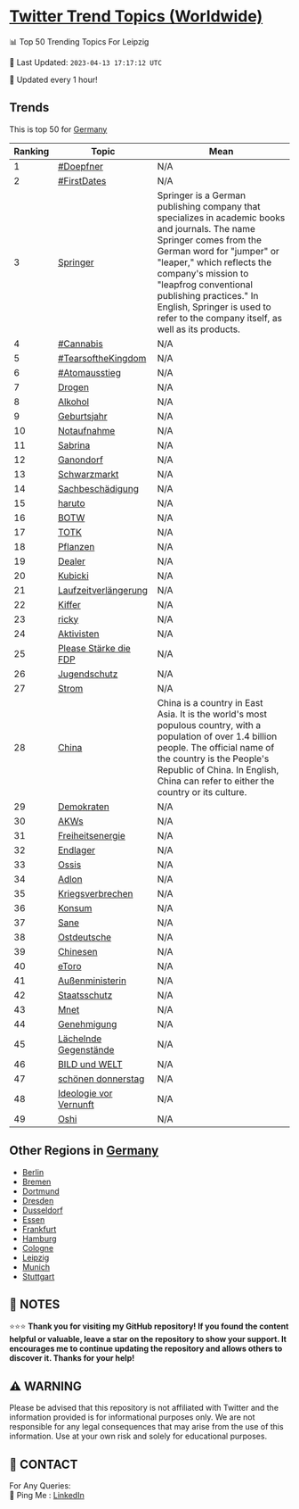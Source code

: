 [Twitter Trend Topics (Worldwide)](https://github.com/ErcinDedeoglu/Twitter-Trend-Topics)
==========


📊 Top 50 Trending Topics For Leipzig

📆 Last Updated: `2023-04-13 17:17:12 UTC`

🔧 Updated every 1 hour!


## Trends

This is top 50 for [Germany](</Germany>)

| Ranking | Topic | Mean |
| ------- | ------------ | ------------ |
| 1 | [#Doepfner](http://twitter.com/search?q=%23Doepfner) | N/A |
| 2 | [#FirstDates](http://twitter.com/search?q=%23FirstDates) | N/A |
| 3 | [Springer](http://twitter.com/search?q=Springer) | Springer is a German publishing company that specializes in academic books and journals. The name Springer comes from the German word for "jumper" or "leaper," which reflects the company's mission to "leapfrog conventional publishing practices." In English, Springer is used to refer to the company itself, as well as its products. |
| 4 | [#Cannabis](http://twitter.com/search?q=%23Cannabis) | N/A |
| 5 | [#TearsoftheKingdom](http://twitter.com/search?q=%23TearsoftheKingdom) | N/A |
| 6 | [#Atomausstieg](http://twitter.com/search?q=%23Atomausstieg) | N/A |
| 7 | [Drogen](http://twitter.com/search?q=Drogen) | N/A |
| 8 | [Alkohol](http://twitter.com/search?q=Alkohol) | N/A |
| 9 | [Geburtsjahr](http://twitter.com/search?q=Geburtsjahr) | N/A |
| 10 | [Notaufnahme](http://twitter.com/search?q=Notaufnahme) | N/A |
| 11 | [Sabrina](http://twitter.com/search?q=Sabrina) | N/A |
| 12 | [Ganondorf](http://twitter.com/search?q=Ganondorf) | N/A |
| 13 | [Schwarzmarkt](http://twitter.com/search?q=Schwarzmarkt) | N/A |
| 14 | [Sachbeschädigung](http://twitter.com/search?q=Sachbesch%c3%a4digung) | N/A |
| 15 | [haruto](http://twitter.com/search?q=haruto) | N/A |
| 16 | [BOTW](http://twitter.com/search?q=BOTW) | N/A |
| 17 | [TOTK](http://twitter.com/search?q=TOTK) | N/A |
| 18 | [Pflanzen](http://twitter.com/search?q=Pflanzen) | N/A |
| 19 | [Dealer](http://twitter.com/search?q=Dealer) | N/A |
| 20 | [Kubicki](http://twitter.com/search?q=Kubicki) | N/A |
| 21 | [Laufzeitverlängerung](http://twitter.com/search?q=Laufzeitverl%c3%a4ngerung) | N/A |
| 22 | [Kiffer](http://twitter.com/search?q=Kiffer) | N/A |
| 23 | [ricky](http://twitter.com/search?q=ricky) | N/A |
| 24 | [Aktivisten](http://twitter.com/search?q=Aktivisten) | N/A |
| 25 | [Please Stärke die FDP](http://twitter.com/search?q=Please+St%c3%a4rke+die+FDP) | N/A |
| 26 | [Jugendschutz](http://twitter.com/search?q=Jugendschutz) | N/A |
| 27 | [Strom](http://twitter.com/search?q=Strom) | N/A |
| 28 | [China](http://twitter.com/search?q=China) | China is a country in East Asia. It is the world's most populous country, with a population of over 1.4 billion people. The official name of the country is the People's Republic of China. In English, China can refer to either the country or its culture. |
| 29 | [Demokraten](http://twitter.com/search?q=Demokraten) | N/A |
| 30 | [AKWs](http://twitter.com/search?q=AKWs) | N/A |
| 31 | [Freiheitsenergie](http://twitter.com/search?q=Freiheitsenergie) | N/A |
| 32 | [Endlager](http://twitter.com/search?q=Endlager) | N/A |
| 33 | [Ossis](http://twitter.com/search?q=Ossis) | N/A |
| 34 | [Adlon](http://twitter.com/search?q=Adlon) | N/A |
| 35 | [Kriegsverbrechen](http://twitter.com/search?q=Kriegsverbrechen) | N/A |
| 36 | [Konsum](http://twitter.com/search?q=Konsum) | N/A |
| 37 | [Sane](http://twitter.com/search?q=Sane) | N/A |
| 38 | [Ostdeutsche](http://twitter.com/search?q=Ostdeutsche) | N/A |
| 39 | [Chinesen](http://twitter.com/search?q=Chinesen) | N/A |
| 40 | [eToro](http://twitter.com/search?q=eToro) | N/A |
| 41 | [Außenministerin](http://twitter.com/search?q=Au%c3%9fenministerin) | N/A |
| 42 | [Staatsschutz](http://twitter.com/search?q=Staatsschutz) | N/A |
| 43 | [Mnet](http://twitter.com/search?q=Mnet) | N/A |
| 44 | [Genehmigung](http://twitter.com/search?q=Genehmigung) | N/A |
| 45 | [Lächelnde Gegenstände](http://twitter.com/search?q=L%c3%a4chelnde+Gegenst%c3%a4nde) | N/A |
| 46 | [BILD und WELT](http://twitter.com/search?q=BILD+und+WELT) | N/A |
| 47 | [schönen donnerstag](http://twitter.com/search?q=sch%c3%b6nen+donnerstag) | N/A |
| 48 | [Ideologie vor Vernunft](http://twitter.com/search?q=Ideologie+vor+Vernunft) | N/A |
| 49 | [Oshi](http://twitter.com/search?q=Oshi) | N/A |



## Other Regions in [Germany](</Germany>)

* [Berlin](</Germany/Berlin.md>)
* [Bremen](</Germany/Bremen.md>)
* [Dortmund](</Germany/Dortmund.md>)
* [Dresden](</Germany/Dresden.md>)
* [Dusseldorf](</Germany/Dusseldorf.md>)
* [Essen](</Germany/Essen.md>)
* [Frankfurt](</Germany/Frankfurt.md>)
* [Hamburg](</Germany/Hamburg.md>)
* [Cologne](</Germany/Cologne.md>)
* [Leipzig](</Germany/Leipzig.md>)
* [Munich](</Germany/Munich.md>)
* [Stuttgart](</Germany/Stuttgart.md>)



## 📝 NOTES

⭐⭐⭐ **Thank you for visiting my GitHub repository! If you found the content helpful or valuable, leave a star on the repository to show your support. It encourages me to continue updating the repository and allows others to discover it. Thanks for your help!**


## ⚠️ WARNING

Please be advised that this repository is not affiliated with Twitter and the information provided is for informational purposes only. We are not responsible for any legal consequences that may arise from the use of this information. Use at your own risk and solely for educational purposes.


## 📨 CONTACT

 For Any Queries:  
            🏓 Ping Me : [LinkedIn](https://www.linkedin.com/in/ercindedeoglu/)
